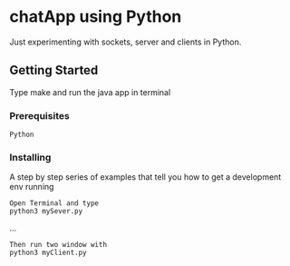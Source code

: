 # chatApp using Python

Just experimenting with sockets, server and clients in Python.

## Getting Started

Type make and run the java app in terminal 

### Prerequisites

```
Python
```

### Installing

A step by step series of examples that tell you how to get a development env running

```
Open Terminal and type
python3 mySever.py 
```
...

```
Then run two window with 
python3 myClient.py
```
